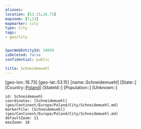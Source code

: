 ```yaml
---
aliases: 
location: [53.15,16.73]
mapzoom: [7,12] 
mapmarker: city 
type: City
tags:
- geo/City


SpocWebEntityId: 34059
isDeleted: false
confidential: public

title: Schneidemuehl
---
```

[geo-lon::16.73]
[geo-lat::53.15]
[name::Schneidemuehl]
[State::]
[Country::[Poland](geo/Continent/Europe/Poland.md)]
[StateId::]
[Population::]
[Unknown::]


```leaflet
id: Schneidemuehl
coordinates: [Schneidemuehl](geo/Continent/Europe/Poland/City/Schneidemuehl.md)
markerFile: [Schneidemuehl](geo/Continent/Europe/Poland/City/Schneidemuehl.md)
defaultZoom: 11 
maxZoom: 18
```


